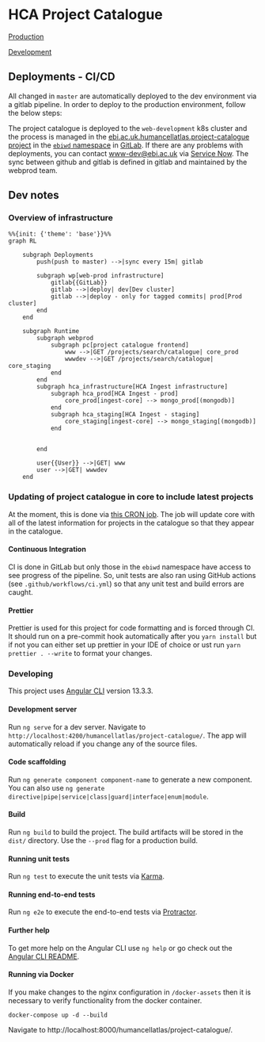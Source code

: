 # HCA Project Catalogue

[Production](https://www.ebi.ac.uk/humancellatlas/project-catalogue)

[Development](https://wwwdev.ebi.ac.uk/humancellatlas/project-catalogue)

## Deployments - CI/CD

All changed in `master` are automatically deployed to the dev environment via a gitlab pipeline. In order to deploy to the production environment, follow the below steps:

The project catalogue is deployed to the `web-development` k8s cluster and the process is managed in the [ebi.ac.uk.humancellatlas.project-catalogue project](https://gitlab.ebi.ac.uk/ebiwd/html-sites/ebi.ac.uk.humancellatlas.project-catalogue) in the [`ebiwd` namespace](https://gitlab.ebi.ac.uk/ebiwd) in [GitLab](http://gitlab.ebi.ac.uk/). If there are any problems with deployments, you can contact [www-dev@ebi.ac.uk](mailto:www-dev@ebi.ac.uk) via [Service Now](https://embl.service-now.com/). The sync between github and gitlab is defined in gitlab and maintained by the webprod team.

## Dev notes

### Overview of infrastructure

```mermaid
%%{init: {'theme': 'base'}}%%
graph RL

    subgraph Deployments
        push(push to master) -->|sync every 15m| gitlab

        subgraph wp[web-prod infrastructure]
            gitlab{{GitLab}}
            gitlab -->|deploy| dev[Dev cluster]
            gitlab -->|deploy - only for tagged commits| prod[Prod cluster]
        end
    end

    subgraph Runtime
        subgraph webprod
            subgraph pc[project catalogue frontend]
                www -->|GET /projects/search/catalogue| core_prod
                wwwdev -->|GET /projects/search/catalogue| core_staging
            end
        end
        subgraph hca_infrastructure[HCA Ingest infrastructure]
            subgraph hca_prod[HCA Ingest - prod]
                core_prod[ingest-core] --> mongo_prod[(mongodb)]
            end
            subgraph hca_staging[HCA Ingest - staging]
                core_staging[ingest-core] --> mongo_staging[(mongodb)]
            end


        end

        user{{User}} -->|GET| www
        user -->|GET| wwwdev
    end
```

### Updating of project catalogue in core to include latest projects

At the moment, this is done via [this CRON job](https://github.com/ebi-ait/ingest-kube-deployment/tree/master/cron-jobs/update-project-catalogue). The job will update core with all of the latest information for projects in the catalogue so that they appear in the catalogue.

#### Continuous Integration

CI is done in GitLab but only those in the `ebiwd` namespace have access to see progress of the pipeline. So, unit tests are also ran using GitHub actions (see `.github/workflows/ci.yml`) so that any unit test and build errors are caught.

#### Prettier

Prettier is used for this project for code formatting and is forced through CI. It should run on a pre-commit hook automatically after you `yarn install` but if not you can either set up prettier in your IDE of choice or ust run `yarn prettier . --write` to format your changes.

### Developing

This project uses [Angular CLI](https://github.com/angular/angular-cli) version 13.3.3.

#### Development server

Run `ng serve` for a dev server. Navigate to `http://localhost:4200/humancellatlas/project-catalogue/`. The app will automatically reload if you change any of the source files.

#### Code scaffolding

Run `ng generate component component-name` to generate a new component. You can also use `ng generate directive|pipe|service|class|guard|interface|enum|module`.

#### Build

Run `ng build` to build the project. The build artifacts will be stored in the `dist/` directory. Use the `--prod` flag for a production build.

#### Running unit tests

Run `ng test` to execute the unit tests via [Karma](https://karma-runner.github.io).

#### Running end-to-end tests

Run `ng e2e` to execute the end-to-end tests via [Protractor](http://www.protractortest.org/).

#### Further help

To get more help on the Angular CLI use `ng help` or go check out the [Angular CLI README](https://github.com/angular/angular-cli/blob/master/README.md).

#### Running via Docker

If you make changes to the nginx configuration in `/docker-assets` then it is necessary to verify functionality from the docker container.

`docker-compose up -d --build`

Navigate to http://localhost:8000/humancellatlas/project-catalogue/.

